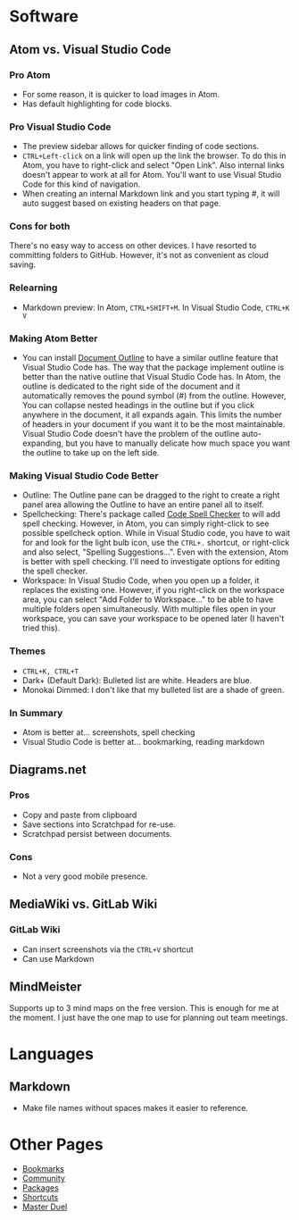 # Software
## Atom vs. Visual Studio Code
### Pro Atom
* For some reason, it is quicker to load images in Atom.
* Has default highlighting for code blocks.

### Pro Visual Studio Code
* The preview sidebar allows for quicker finding of code sections.
* `CTRL+Left-click` on a link will open up the link the browser. To do this in Atom, you have to right-click and select "Open Link". Also internal links doesn't appear to work at all for Atom. You'll want to use Visual Studio Code for this kind of navigation.
* When creating an internal Markdown link and you start typing #, it will auto suggest based on existing headers on that page.

### Cons for both
There's no easy way to access on other devices. I have resorted to committing folders to GitHub. However, it's not as convenient as cloud saving.

### Relearning
* Markdown preview: In Atom, `CTRL+SHIFT+M`. In Visual Studio Code, `CTRL+K V`

### Making Atom Better
* You can install [Document Outline](https://atom.io/packages/document-outline) to have a similar outline feature that Visual Studio Code has. The way that the package implement outline is better than the native outline that Visual Studio Code has. In Atom, the outline is dedicated to the right side of the document and it automatically removes the pound symbol (#) from the outline. However, You can collapse nested headings in the outline but if you click anywhere in the document, it all expands again. This limits the number of headers in your document if you want it to be the most maintainable. Visual Studio Code doesn't have the problem of the outline auto-expanding, but you have to manually delicate how much space you want the outline to take up on the left side.

### Making Visual Studio Code Better
* Outline: The Outline pane can be dragged to the right to create a right panel area allowing the Outline to have an entire panel all to itself.
* Spellchecking: There's package called [Code Spell Checker](https://marketplace.visualstudio.com/items?itemName=streetsidesoftware.code-spell-checker) to will add spell checking. However, in Atom, you can simply right-click to see possible spellcheck option. While in Visual Studio code, you have to wait for and look for the light bulb icon, use the `CTRL+.` shortcut, or right-click and also select, "Spelling Suggestions...". Even with the extension, Atom is better with spell checking. I'll need to investigate options for editing the spell checker.
* Workspace: In Visual Studio Code, when you open up a folder, it replaces the existing one. However, if you right-click on the workspace area, you can select "Add Folder to Workspace..." to be able to have multiple folders open simultaneously. With multiple files open in your workspace, you can save your workspace to be opened later (I haven't tried this).

### Themes
* `CTRL+K, CTRL+T`
* Dark+ (Default Dark): Bulleted list are white. Headers are blue.
* Monokai Dimmed: I don't like that my bulleted list are a shade of green. 

### In Summary
* Atom is better at... screenshots, spell checking
* Visual Studio Code is better at... bookmarking, reading markdown

## Diagrams.net
### Pros
* Copy and paste from clipboard
* Save sections into Scratchpad for re-use.
* Scratchpad persist between documents.

### Cons
* Not a very good mobile presence.

## MediaWiki vs. GitLab Wiki
### GitLab Wiki
* Can insert screenshots via the `CTRL+V` shortcut
* Can use Markdown

## MindMeister
Supports up to 3 mind maps on the free version. This is enough for me at the moment. I just have the one map to use for planning out team meetings. 

# Languages
## Markdown
* Make file names without spaces makes it easier to reference.

# Other Pages
* [Bookmarks](/Bookmarks.md)
* [Community](/Community.md)
* [Packages](/Packages.md)
* [Shortcuts](/Shortcuts.md)
* [Master Duel](/Master-Duel/Master-Duel.md)
